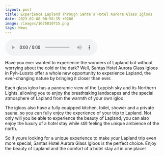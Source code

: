 ```yaml
--- 
layout: post 
title: Experience Lapland Through Santa's Hotel Aurora Glass Igloos
date: 2023-02-08 00:58:35 +0200 
image: /images/1675810715.png
tags: News 
--- 
```


<audio controls>
        <source src="/audios/1675810715.mp3" type="audio/mpeg">
        Your browser does not support the audio element.
      </audio>

Have you ever wanted to experience the wonders of Lapland but without worrying about the cold or the dark? Well, Santas Hotel Aurora Glass Igloos in Pyh-Luosto offer a whole new opportunity to experience Lapland, the ever-changing nature by bringing it closer than ever.


Each glass igloo has a panoramic view of the Lappish sky and its Northern Lights, allowing you to enjoy the breathtaking landscapes and the special atmosphere of Lapland from the warmth of your own igloo.


The igloos also have a fully equipped kitchen, toilet, shower and a private sauna, so you can fully enjoy the experience of your trip to Lapland. Not only will you be able to experience the beauty of Lapland, you can also enjoy the luxury of a hotel stay while still feeling the unique ambience of the north.


So if youre looking for a unique experience to make your Lapland trip even more special, Santas Hotel Aurora Glass Igloos is the perfect choice. Enjoy the beauty of Lapland and the comfort of a hotel stay all in one place!